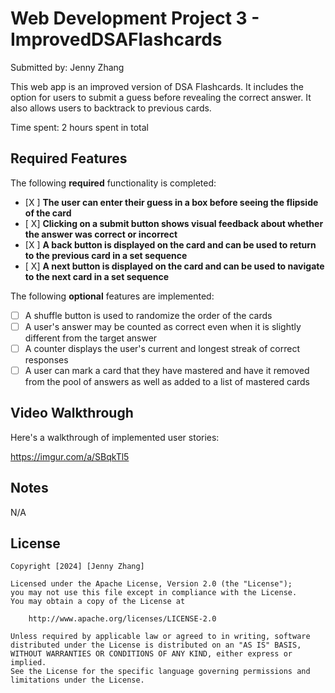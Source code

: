 # Web Development Project 3 - ImprovedDSAFlashcards
Submitted by: Jenny Zhang

This web app is an improved version of DSA Flashcards. It includes the option for users to submit a guess before revealing the correct answer. It also allows users to backtrack to previous cards.

Time spent: 2 hours spent in total

## Required Features

The following **required** functionality is completed:

- [X ] **The user can enter their guess in a box before seeing the flipside of the card**
- [ X] **Clicking on a submit button shows visual feedback about whether the answer was correct or incorrect**
- [X ] **A back button is displayed on the card and can be used to return to the previous card in a set sequence**
- [ X] **A next button is displayed on the card and can be used to navigate to the next card in a set sequence**

The following **optional** features are implemented:

- [ ] A shuffle button is used to randomize the order of the cards
- [ ] A user's answer may be counted as correct even when it is slightly different from the target answer
- [ ] A counter displays the user's current and longest streak of correct responses
- [ ] A user can mark a card that they have mastered and have it removed from the pool of answers as well as added to a list of mastered cards

## Video Walkthrough

Here's a walkthrough of implemented user stories:


https://imgur.com/a/SBqkTl5





## Notes
N/A

## License

    Copyright [2024] [Jenny Zhang]

    Licensed under the Apache License, Version 2.0 (the "License");
    you may not use this file except in compliance with the License.
    You may obtain a copy of the License at

        http://www.apache.org/licenses/LICENSE-2.0

    Unless required by applicable law or agreed to in writing, software
    distributed under the License is distributed on an "AS IS" BASIS,
    WITHOUT WARRANTIES OR CONDITIONS OF ANY KIND, either express or implied.
    See the License for the specific language governing permissions and
    limitations under the License.
